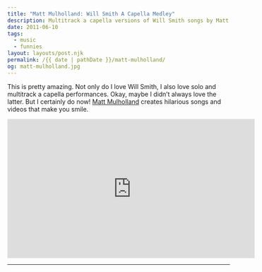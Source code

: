 ```yaml
---
title: "Matt Mulholland: Will Smith A Capella Medley"
description: Multitrack a capella versions of Will Smith songs by Matt Mulholland.
date: 2011-06-10
tags: 
  - music
  - funnies
layout: layouts/post.njk
permalink: /{{ date | pathDate }}/matt-mulholland/
og: matt-mulholland.jpg
---
```


This is pretty amazing. Not only do I love Will Smith, I also love solo and multitrack a capella performances. Okay, maybe I didn’t always love the latter. But I certainly do now! [Matt Mulholland](http://mattmulholland.com) creates hilarious songs and videos that make you smile.

<iframe class="youtube-video" width="560" height="315" src="https://www.youtube.com/embed/18o09yL2Sq8" title="YouTube video player" frameborder="0" allow="accelerometer; autoplay; clipboard-write; encrypted-media; gyroscope; picture-in-picture; web-share" allowfullscreen></iframe>

---
